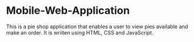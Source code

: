 # Mobile-Web-Application
This is a pie shop application that enables a user to view pies available and make an order. It is wriiten using HTML, CSS and JavaScript.
